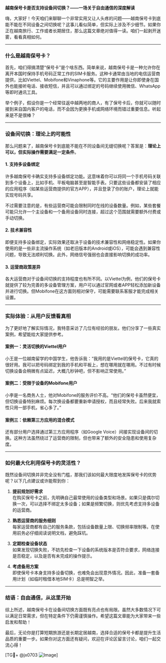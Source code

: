 **越南保号卡是否支持设备间切换？——一场关于自由通信的深度解读**

嗨，大家好！今天咱们来聊聊一个非常实用又让人头疼的问题——越南保号卡到底能不能在不同设备之间切换呢？这事儿看似简单，但实际上涉及不少细节。如果你正在越南旅行、工作或者长期居住，那么这篇文章绝对值得一读。咱们一起剥开迷雾，看看真相如何。

---

### 什么是越南保号卡？

首先，咱们得搞清楚“保号卡”是个啥东西。简单来说，越南保号卡是一种允许你在离开本国时保持手机号码正常工作的SIM卡服务。这种卡通常由当地的电信运营商提供，比如Viettel、Mobifone和Vinaphone等。它的主要作用是让你即使身在国外也能接听电话、接收短信，并且可以通过绑定的号码继续使用微信、WhatsApp等即时通讯工具。

举个例子，假设你是一个经常往返中越两地的商人，有了保号卡后，你就可以随时接到来自国内客户的电话，而不会因为更换手机或网络环境而错过重要信息。听起来是不是很棒？

---

### 设备间切换：理论上的可能性

那么问题来了，越南保号卡到底能不能在不同设备间无缝切换呢？答案是：**理论上可以，但实际操作需要满足一定条件**。

#### 1. **支持多设备绑定**
   许多越南保号卡确实支持多设备绑定功能。这意味着你可以将同一个手机号码关联到多个设备上，比如手机、平板电脑甚至是智能手表。只要这些设备都安装了相应的应用程序（如某些运营商提供的官方APP），并且登录了你的账户，理论上就能实现号码共享。

   不过需要注意的是，有些运营商可能会限制同时在线的设备数量。例如，某些套餐可能只允许一个主设备和一个备用设备同时连接，超过这个范围就需要额外付费或手动切换。

#### 2. **技术兼容性**
   即便支持多设备绑定，实际效果还取决于设备的技术兼容性和网络稳定性。如果你使用的是一些非主流操作系统（如老旧版本的Android或iOS），可能会遇到兼容性问题，导致无法顺利切换。此外，网络信号强弱也会直接影响切换的成功率。

#### 3. **运营商政策差异**
   各大运营商对于设备间切换的支持程度也有所不同。以Viettel为例，他们的保号卡就提供了较为完善的多设备管理方案，用户可以通过官网或者APP轻松添加新设备并进行切换。但Mobifone在这方面则相对保守，可能需要联系客服才能完成相关设置。

---

### 实际体验：从用户反馈看真相

为了更好地了解实际情况，我特意采访了几位有经验的朋友。他们分享了一些真实案例，希望能给大家提供参考。

#### 案例一：灵活切换的Viettel用户
小王是一位越南留学的中国学生，他告诉我：“我用的是Viettel的保号卡，它真的很好用。我可以把号码绑定到我的手机和平板上，想在哪用就在哪用。不过有时候切换设备会稍微有点延迟，大概几秒钟吧，但不影响正常使用。”

#### 案例二：受限于设备的Mobifone用户
小李是一名商务人士，他对Mobifone的服务评价不高。“他们的保号卡虽然便宜，但切换设备特别麻烦。每次换设备都要重新申请授权，而且经常失败。后来我就索性只用一部手机，省心多了。”

#### 案例三：依赖第三方应用的混合模式
还有部分用户选择通过第三方应用程序（如Google Voice）间接实现设备间的切换。这种方法虽然绕过了运营商的限制，但也带来了额外的安全隐患和使用复杂度。

---

### 如何最大化利用保号卡的灵活性？

既然设备间切换并非完全没有门槛，那我们该如何最大限度地发挥保号卡的优势呢？以下几点建议或许能帮到你：

1. **提前规划好需求**  
   在购买保号卡之前，先明确自己最常使用的设备类型和场景。如果只是偶尔切换一次，可以选择不绑定太多设备；如果是频繁切换，则优先考虑支持多设备的运营商。

2. **熟悉运营商的服务细则**  
   每家运营商都有自己的服务条款，包括设备数量上限、切换频率限制等。在使用前务必仔细阅读说明文档，避免踩坑。

3. **定期检查设备状态**  
   如果发现切换失败，不妨先检查一下设备的系统版本是否符合要求，网络连接是否稳定，以及是否有未完成的操作提示。

4. **考虑备用方案**  
   即使保号卡本身支持多设备切换，也难免会出现意外情况。因此，准备一套备用计划（如临时租借本地SIM卡）总是明智之举。

---

### 结语：自由通信，从这里开始

综上所述，越南保号卡在设备间切换方面既有亮点也有局限。虽然大多数情况下可以满足日常需求，但在特定条件下仍需谨慎操作。希望这篇文章能为大家带来一些启发和帮助！

最后，无论你是打算短期旅游还是长期定居越南，选择合适的保号卡都是提升生活品质的重要一步。如果你对这方面还有疑问，欢迎在评论区留言讨论，咱们一起交流心得！

[TG💪+ @jx0703 ![Image](https://github.com/user-attachments/assets/dbca1d08-cadb-493c-b0ec-ad6f7a83f270)]